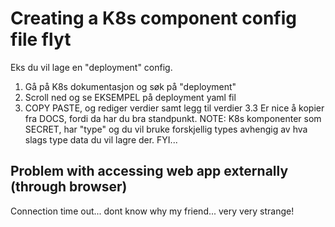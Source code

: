 # Creating a K8s component config file flyt

Eks du vil lage en "deployment" config.

1. Gå på K8s dokumentasjon og søk på "deployment"
2. Scroll ned og se EKSEMPEL på deployment yaml fil
3. COPY PASTE, og rediger verdier samt legg til verdier
   3.3 Er nice å kopier fra DOCS, fordi da har du bra standpunkt.
   NOTE: K8s komponenter som SECRET, har "type" og du vil bruke forskjellig types avhengig av hva slags type data du vil lagre der. FYI...
   
## Problem with accessing web app externally (through browser)
Connection time out... dont know why my friend... very very strange!
